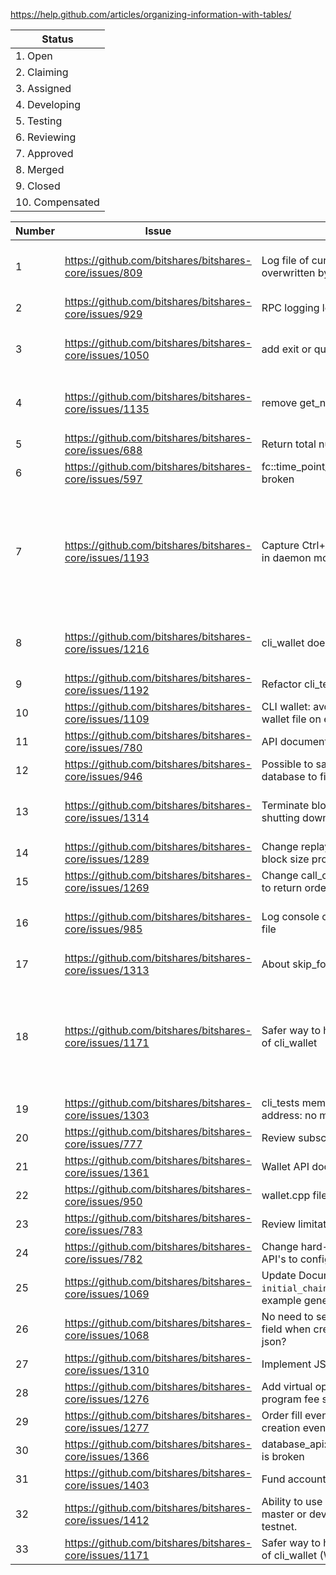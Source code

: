 https://help.github.com/articles/organizing-information-with-tables/

| Status |
| --- |
| 1. Open |
| 2. Claiming |
| 3. Assigned |
| 4. Developing |
| 5. Testing |
| 6. Reviewing |
| 7. Approved |
| 8. Merged |
| 9. Closed |
| 10. Compensated |

| Number | Issue | Title | PR | Status | Estimation |
| --- | --- | --- | --- | --- | --- |
| 1 | https://github.com/bitshares/bitshares-core/issues/809 | Log file of current hour gets overwritten by default | https://github.com/bitshares/bitshares-core/pull/1102 / https://github.com/bitshares/bitshares-fc/pull/56 | Compensated | 2 hours |
| 2 | https://github.com/bitshares/bitshares-core/issues/929 | RPC logging level inconsistency | https://github.com/bitshares/bitshares-fc/pull/62 | Compensated | 2 hours |
| 3 | https://github.com/bitshares/bitshares-core/issues/1050 | add exit or quit command to cli_wallet | https://github.com/bitshares/bitshares-core/pull/1104 / https://github.com/bitshares/bitshares-fc/pull/63 | Compensated | 4 hours |
| 4 | https://github.com/bitshares/bitshares-core/issues/1135 | remove get_named_account_balances | https://github.com/bitshares/bitshares-core/pull/1153 / https://github.com/bitshares/bitshares-core/pull/1154 | Compensated | 30 minutes |
| 5 | https://github.com/bitshares/bitshares-core/issues/688 | Return total number of available assets | https://github.com/bitshares/bitshares-core/pull/1159 | Compensated | 30 minutes |
| 6 | https://github.com/bitshares/bitshares-core/issues/597 | fc::time_point_sec::to_iso_string is broken | https://github.com/bitshares/bitshares-fc/pull/67 | Compensated | 1 hour |
| 7 | https://github.com/bitshares/bitshares-core/issues/1193 | Capture Ctrl+C in cli_wallet when not in daemon mode | https://github.com/bitshares/bitshares-core/pull/1207 / https://github.com/bitshares/bitshares-fc/pull/68 / https://github.com/bitshares/bitshares-fc/pull/70 / https://github.com/bitshares/bitshares-core/pull/1232 / https://github.com/bitshares/bitshares-fc/pull/77 | Compensated | 7 hours |
| 8 | https://github.com/bitshares/bitshares-core/issues/1216 | cli_wallet doesn't exit on quit nor EOF | https://github.com/bitshares/bitshares-core/pull/1218 / https://github.com/bitshares/bitshares-fc/pull/71 | NOT Compensated | 4 hours |
| 9 | https://github.com/bitshares/bitshares-core/issues/1192 | Refactor cli_test | https://github.com/bitshares/bitshares-core/pull/1243 | Compensated | 10 hours |
| 10 | https://github.com/bitshares/bitshares-core/issues/1109 | CLI wallet: avoid directly overwriting wallet file on exit | https://github.com/bitshares/bitshares-core/pull/1195 | Compensated | 3 hours |
| 11 | https://github.com/bitshares/bitshares-core/issues/780 | API documentation | https://github.com/bitshares/bitshares-core/pull/1174 | Compensated | 5 hours |
| 12 | https://github.com/bitshares/bitshares-core/issues/946 | Possible to save unclean object database to file during replay | https://github.com/bitshares/bitshares-core/pull/1311 | Reviewing | 2 hours |
| 13 | https://github.com/bitshares/bitshares-core/issues/1314 | Terminate block production loop when shutting down witness plugin | https://github.com/bitshares/bitshares-core/pull/1332 / https://github.com/bitshares/bitshares-core/pull/1364 | Compensated | 2 hours |
| 14 | https://github.com/bitshares/bitshares-core/issues/1289 | Change replay percentage to total block size processed | https://github.com/bitshares/bitshares-core/pull/1335 | Compensated | 2 hours |
| 15 | https://github.com/bitshares/bitshares-core/issues/1269 | Change call_order_update_operation to return order_id | https://github.com/bitshares/bitshares-core/pull/1352 | Compensated | 2 hours |
| 16 | https://github.com/bitshares/bitshares-core/issues/985 | Log console output during replay to file | https://github.com/bitshares/bitshares-core/pull/1355 / https://github.com/bitshares/bitshares-fc/pull/76 | Compensated | 2 hours |
| 17 | https://github.com/bitshares/bitshares-core/issues/1313 | About skip_fork_db flag | ##### | Open | X hours |
| 18 | https://github.com/bitshares/bitshares-core/issues/1171 | Safer way to handle unlock command of cli_wallet | https://github.com/troglobit/editline/pull/21 / https://github.com/troglobit/editline/pull/22 / https://github.com/bitshares/bitshares-fc/pull/82 / https://github.com/bitshares/bitshares-core/pull/1382 / https://github.com/bitshares/bitshares-fc/pull/86 | Compensated | 15 hours |
| 19 | https://github.com/bitshares/bitshares-core/issues/1303 | cli_tests memory access violation at address: no mapping at fault address | ##### | Assigned | 10 hours |
| 20 | https://github.com/bitshares/bitshares-core/issues/777 | Review subscription API | ##### | Assigned | X hours |
| 21 | https://github.com/bitshares/bitshares-core/issues/1361 | Wallet API documentation | ##### | Assigned | X hours |
| 22 | https://github.com/bitshares/bitshares-core/issues/950 | wallet.cpp file too big | ##### | Assigned | 15 hours |
| 23 | https://github.com/bitshares/bitshares-core/issues/783 | Review limitations on API's | ##### | Open | X hours |
| 24 | https://github.com/bitshares/bitshares-core/issues/782 | Change hard-coded limitations in API's to configurable | ##### | Open | X hours |
| 25 | https://github.com/bitshares/bitshares-core/issues/1069 | Update Documentation for `initial_chain_id` field when creating example genesis | ##### | Open | X hours |
| 26 | https://github.com/bitshares/bitshares-core/issues/1068 | No need to serialize `initial_chain_id` field when creating example genesis json? | ##### | Open | X hours |
| 27 | https://github.com/bitshares/bitshares-core/issues/1310 | Implement JSON-RPC batch | ##### | Open | X hours |
| 28 | https://github.com/bitshares/bitshares-core/issues/1276 | Add virtual operations for referral program fee split | ##### | Open | X hours |
| 29 | https://github.com/bitshares/bitshares-core/issues/1277 | Order fill events notified before order creation events | ##### | Open | X hours |
| 30 | https://github.com/bitshares/bitshares-core/issues/1366 | database_api::verify_account_authority is broken | ##### | Open | X hours |
| 31 | https://github.com/bitshares/bitshares-core/issues/1403 | Fund account on account creation | ##### | Open | X hours |
| 32 | https://github.com/bitshares/bitshares-core/issues/1412 | Ability to use cli_wallet built from master or develop at the public testnet. | ##### | Claiming | X hours |
| 33 | https://github.com/bitshares/bitshares-core/issues/1171 | Safer way to handle unlock command of cli_wallet (WINDOWS) | ##### | Assigned | X hours |

